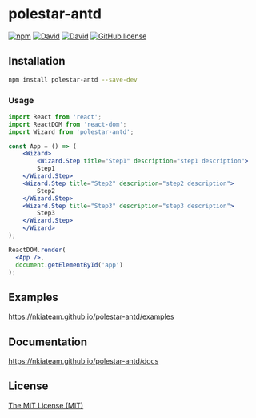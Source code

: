 # polestar-antd
[![npm](https://img.shields.io/npm/v/polestar-antd.svg)](https://www.npmjs.com/package/polestar-antd)
[![David](https://img.shields.io/david/nkiateam/polestar-antd.svg)](https://david-dm.org/nkiateam/polestar-antd)
[![David](https://img.shields.io/david/dev/nkiateam/polestar-antd.svg)](https://david-dm.org/nkiateam/polestar-antd?type=dev)
[![GitHub license](https://img.shields.io/badge/license-MIT-blue.svg)](https://raw.githubusercontent.com/nkiateam/polestar-antd/master/LICENSE)

## Installation

```sh
npm install polestar-antd --save-dev
```

### Usage

```jsx
import React from 'react';
import ReactDOM from 'react-dom';
import Wizard from 'polestar-antd';

const App = () => (
    <Wizard>
        <Wizard.Step title="Step1" description="step1 description">
	    Step1
	</Wizard.Step>
	<Wizard.Step title="Step2" description="step2 description">
	    Step2
	</Wizard.Step>
	<Wizard.Step title="Step3" description="step3 description">
	    Step3
	</Wizard.Step>
    </Wizard>
);

ReactDOM.render(
  <App />,
  document.getElementById('app')
);
```

## Examples

https://nkiateam.github.io/polestar-antd/examples

## Documentation

https://nkiateam.github.io/polestar-antd/docs

## License

[The MIT License (MIT)](/LICENSE)
